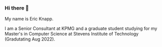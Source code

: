 ### Hi there 👋

My name is Eric Knapp. 

I am a Senior Consultant at KPMG and a graduate student studying for my Master's in Computer Science at Stevens Institute of Technology (Gradutating Aug 2022). 

